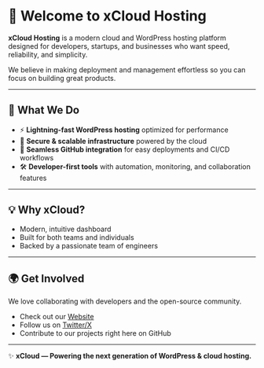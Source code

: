 # 👋 Welcome to xCloud Hosting

**xCloud Hosting** is a modern cloud and WordPress hosting platform designed for developers, startups, and businesses who want speed, reliability, and simplicity.  

We believe in making deployment and management effortless so you can focus on building great products.

---

## 🚀 What We Do
- ⚡ **Lightning-fast WordPress hosting** optimized for performance  
- 🔐 **Secure & scalable infrastructure** powered by the cloud  
- 🤝 **Seamless GitHub integration** for easy deployments and CI/CD workflows  
- 🛠️ **Developer-first tools** with automation, monitoring, and collaboration features  

---

## 💡 Why xCloud?
- Modern, intuitive dashboard  
- Built for both teams and individuals  
- Backed by a passionate team of engineers  

---

## 🌍 Get Involved
We love collaborating with developers and the open-source community.  
- Check out our [Website](https://xcloud.host)  
- Follow us on [Twitter/X](https://twitter.com/xCloudHosting)  
- Contribute to our projects right here on GitHub  

---

✨ **xCloud — Powering the next generation of WordPress & cloud hosting.**  
